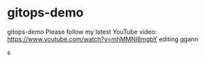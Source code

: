 # gitops-demo
gitops-demo 
Please follow my latest YouTube video: https://www.youtube.com/watch?v=mhMMNl8mgbY
editing 
ggann
  
    
 
 
s
 
